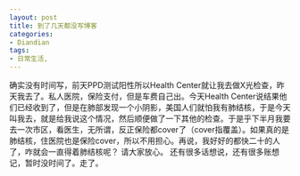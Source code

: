 ```yaml
---
layout: post
title: 到了几天都没写博客
categories:
- Diandian
tags:
- 日常生活, 
---
```

确实没有时间写，前天PPD测试阳性所以Health Center就让我去做X光检查，昨天我去了。私人医院，保险支付，但是车费自己出。今天Health Center说结果他们已经收到了，但是在肺部发现一个小阴影，美国人们就怕我有肺结核，于是今天叫我去，就是给我说这个情况，然后顺便做了一下其他的检查。于是乎下半月我要去一次市区，看医生，无所谓，反正保险都cover了（cover指覆盖）。如果真的是肺结核，住医院也是保险cover，所以不用担心。再说，我好好的都快二十的人了，咋就会一直得着肺结核呢？ 请大家放心。 还有很多话想说，还有很多账想记，暂时没时间了。走了。